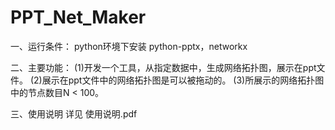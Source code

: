 # PPT_Net_Maker

一、运行条件：
python环境下安装 python-pptx，networkx


二、主要功能：
(1)开发一个工具，从指定数据中，生成网络拓扑图，展示在ppt文件。
(2)展示在ppt文件中的网络拓扑图是可以被拖动的。
(3)所展示的网络拓扑图中的节点数目N < 100。


三、使用说明
详见 使用说明.pdf
